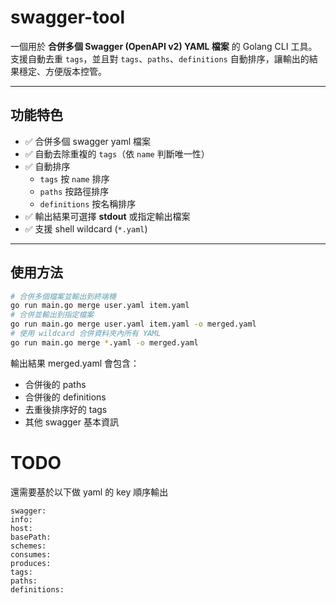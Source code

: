 # swagger-tool

一個用於 **合併多個 Swagger (OpenAPI v2) YAML 檔案** 的 Golang CLI 工具。  
支援自動去重 `tags`，並且對 `tags`、`paths`、`definitions` 自動排序，讓輸出的結果穩定、方便版本控管。

---

## 功能特色

- ✅ 合併多個 swagger yaml 檔案
- ✅ 自動去除重複的 `tags`（依 `name` 判斷唯一性）
- ✅ 自動排序
  - `tags` 按 `name` 排序
  - `paths` 按路徑排序
  - `definitions` 按名稱排序
- ✅ 輸出結果可選擇 **stdout** 或指定輸出檔案
- ✅ 支援 shell wildcard (`*.yaml`)

---

## 使用方法

```sh
# 合併多個檔案並輸出到終端機
go run main.go merge user.yaml item.yaml
# 合併並輸出到指定檔案
go run main.go merge user.yaml item.yaml -o merged.yaml
# 使用 wildcard 合併資料夾內所有 YAML
go run main.go merge *.yaml -o merged.yaml
```

輸出結果 merged.yaml 會包含：
- 合併後的 paths
- 合併後的 definitions
- 去重後排序好的 tags
- 其他 swagger 基本資訊

# TODO
還需要基於以下做 yaml 的 key 順序輸出
```plaintext
swagger:
info:
host:
basePath:
schemes:
consumes:
produces:
tags:
paths:
definitions:
```